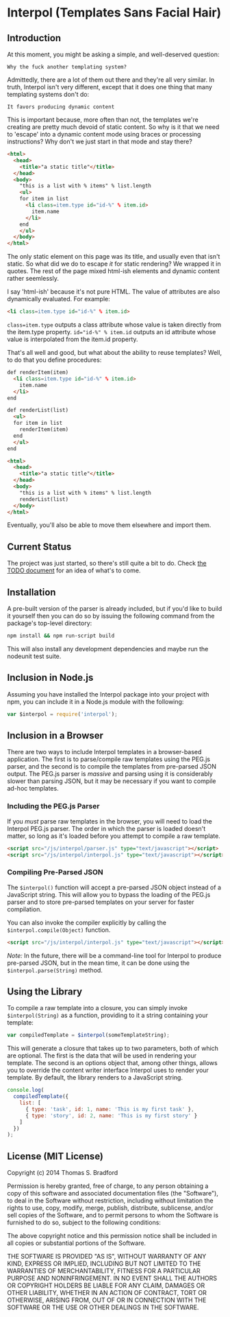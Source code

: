 # Interpol (Templates Sans Facial Hair)

## Introduction

At this moment, you might be asking a simple, and well-deserved question:

    Why the fuck another templating system?

Admittedly, there are a lot of them out there and they're all very similar.  In truth, Interpol isn't very different, except that it does one thing that many templating systems don't do:

    It favors producing dynamic content

This is important because, more often than not, the templates we're creating are pretty much devoid of static content.  So why is it that we need to 'escape' into a dynamic content mode using braces or processing instructions?  Why don't we just start in that mode and stay there?

```html
<html>
  <head>
    <title>"a static title"</title>
  </head>
  <body>
    "this is a list with % items" % list.length
    <ul>
    for item in list
      <li class=item.type id="id-%" % item.id>
        item.name
      </li>
    end
    </ul>
  </body>
</html>
```

The only static element on this page was its title, and usually even that isn't static.  So what did we do to escape *it* for static rendering?  We wrapped it in quotes.  The rest of the page mixed html-ish elements and dynamic content rather seemlessly.

I say 'html-ish' because it's not pure HTML.  The value of attributes are also dynamically evaluated.  For example:

```html
<li class=item.type id="id-%" % item.id>
```

`class=item.type` outputs a class attribute whose value is taken directly from the item.type property.  `id="id-%" % item.id` outputs an id attribute whose value is interpolated from the item.id property.

That's all well and good, but what about the ability to reuse templates?  Well, to do that you define procedures:

```html
def renderItem(item)
  <li class=item.type id="id-%" % item.id>
    item.name
  </li>
end

def renderList(list)
  <ul>
  for item in list
    renderItem(item)
  end
  </ul>
end

<html>
  <head>
    <title>"a static title"</title>
  </head>
  <body>
    "this is a list with % items" % list.length
    renderList(list)
  </body>
</html>
```

Eventually, you'll also be able to move them elsewhere and import them.

## Current Status
The project was just started, so there's still quite a bit to do.  Check [the TODO document](doc/TODO.md) for an idea of what's to come.

## Installation
A pre-built version of the parser is already included, but if you'd like to build it yourself then you can do so by issuing the following command from the package's top-level directory:

```bash
npm install && npm run-script build
```

This will also install any development dependencies and maybe run the nodeunit test suite.

## Inclusion in Node.js
Assuming you have installed the Interpol package into your project with npm, you can include it in a Node.js module with the following:

```javascript
var $interpol = require('interpol');
```

## Inclusion in a Browser
There are two ways to include Interpol templates in a browser-based application.  The first is to parse/compile raw templates using the PEG.js parser, and the second is to compile the templates from pre-parsed JSON output.  The PEG.js parser is *massive* and parsing using it is considerably slower than parsing JSON, but it may be necessary if you want to compile ad-hoc templates.

### Including the PEG.js Parser
If you *must* parse raw templates in the browser, you will need to load the Interpol PEG.js parser.  The order in which the parser is loaded doesn't matter, so long as it's loaded before you attempt to compile a raw template.

```html
<script src="/js/interpol/parser.js" type="text/javascript"></script>
<script src="/js/interpol/interpol.js" type="text/javascript"></script>
```

### Compiling Pre-Parsed JSON
The `$interpol()` function will accept a pre-parsed JSON object instead of a JavaScript string.  This will allow you to bypass the loading of the PEG.js parser and to store pre-parsed templates on your server for faster compilation.

You can also invoke the compiler explicitly by calling the `$interpol.compile(Object)` function.

```html
<script src="/js/interpol/interpol.js" type="text/javascript"></script>
```

*Note:* In the future, there will be a command-line tool for Interpol to produce pre-parsed JSON, but in the mean time, it can be done using the `$interpol.parse(String)` method.

## Using the Library
To compile a raw template into a closure, you can simply invoke `$interpol(String)` as a function, providing to it a string containing your template:

```javascript
var compiledTemplate = $interpol(someTemplateString);
```

This will generate a closure that takes up to two parameters, both of which are optional.  The first is the data that will be used in rendering your template.  The second is an options object that, among other things, allows you to override the content writer interface Interpol uses to render your template.  By default, the library renders to a JavaScript string.

```javascript
console.log(
  compiledTemplate({
    list: [
      { type: 'task', id: 1, name: 'This is my first task' },
      { type: 'story', id: 2, name: 'This is my first story' }
    ]
  })
);
```

## License (MIT License)
Copyright (c) 2014 Thomas S. Bradford

Permission is hereby granted, free of charge, to any person
obtaining a copy of this software and associated documentation
files (the "Software"), to deal in the Software without
restriction, including without limitation the rights to use,
copy, modify, merge, publish, distribute, sublicense, and/or
sell copies of the Software, and to permit persons to whom the
Software is furnished to do so, subject to the following
conditions:

The above copyright notice and this permission notice shall be
included in all copies or substantial portions of the Software.

THE SOFTWARE IS PROVIDED "AS IS", WITHOUT WARRANTY OF ANY KIND,
EXPRESS OR IMPLIED, INCLUDING BUT NOT LIMITED TO THE WARRANTIES
OF MERCHANTABILITY, FITNESS FOR A PARTICULAR PURPOSE AND
NONINFRINGEMENT. IN NO EVENT SHALL THE AUTHORS OR COPYRIGHT
HOLDERS BE LIABLE FOR ANY CLAIM, DAMAGES OR OTHER LIABILITY,
WHETHER IN AN ACTION OF CONTRACT, TORT OR OTHERWISE, ARISING
FROM, OUT OF OR IN CONNECTION WITH THE SOFTWARE OR THE USE OR
OTHER DEALINGS IN THE SOFTWARE.
